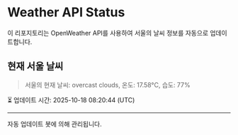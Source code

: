
# Weather API Status

이 리포지토리는 OpenWeather API를 사용하여 서울의 날씨 정보를 자동으로 업데이트합니다.

## 현재 서울 날씨
> 서울의 현재 날씨: overcast clouds, 온도: 17.58°C, 습도: 77%

⏳ 업데이트 시간: 2025-10-18 08:20:44 (UTC)

---
자동 업데이트 봇에 의해 관리됩니다.
